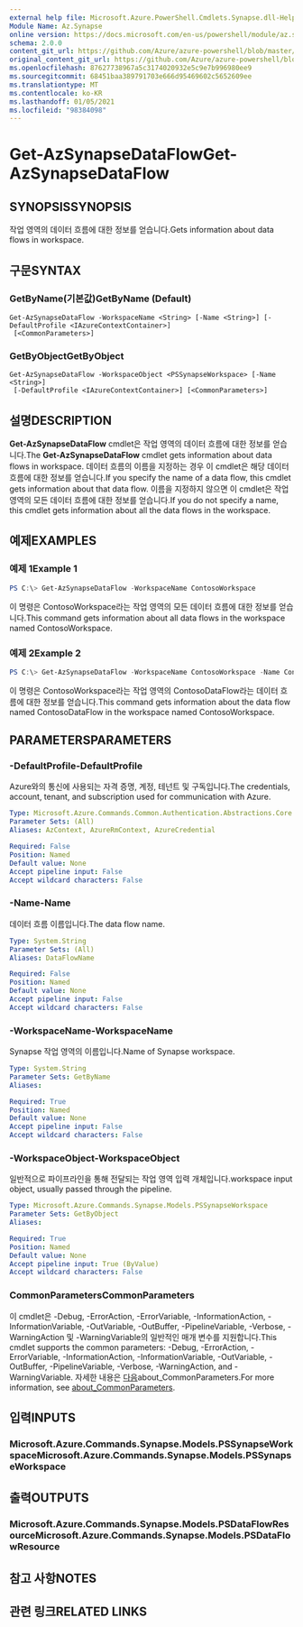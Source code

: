 ```yaml
---
external help file: Microsoft.Azure.PowerShell.Cmdlets.Synapse.dll-Help.xml
Module Name: Az.Synapse
online version: https://docs.microsoft.com/en-us/powershell/module/az.synapse/get-azsynapsedataflow
schema: 2.0.0
content_git_url: https://github.com/Azure/azure-powershell/blob/master/src/Synapse/Synapse/help/Get-AzSynapseDataFlow.md
original_content_git_url: https://github.com/Azure/azure-powershell/blob/master/src/Synapse/Synapse/help/Get-AzSynapseDataFlow.md
ms.openlocfilehash: 87627738967a5c3174020932e5c9e7b996980ee9
ms.sourcegitcommit: 68451baa389791703e666d95469602c5652609ee
ms.translationtype: MT
ms.contentlocale: ko-KR
ms.lasthandoff: 01/05/2021
ms.locfileid: "98384098"
---
```

# <span data-ttu-id="100a1-101">Get-AzSynapseDataFlow</span><span class="sxs-lookup"><span data-stu-id="100a1-101">Get-AzSynapseDataFlow</span></span>

## <span data-ttu-id="100a1-102">SYNOPSIS</span><span class="sxs-lookup"><span data-stu-id="100a1-102">SYNOPSIS</span></span>
<span data-ttu-id="100a1-103">작업 영역의 데이터 흐름에 대한 정보를 얻습니다.</span><span class="sxs-lookup"><span data-stu-id="100a1-103">Gets information about data flows in workspace.</span></span>

## <span data-ttu-id="100a1-104">구문</span><span class="sxs-lookup"><span data-stu-id="100a1-104">SYNTAX</span></span>

### <span data-ttu-id="100a1-105">GetByName(기본값)</span><span class="sxs-lookup"><span data-stu-id="100a1-105">GetByName (Default)</span></span>
```
Get-AzSynapseDataFlow -WorkspaceName <String> [-Name <String>] [-DefaultProfile <IAzureContextContainer>]
 [<CommonParameters>]
```

### <span data-ttu-id="100a1-106">GetByObject</span><span class="sxs-lookup"><span data-stu-id="100a1-106">GetByObject</span></span>
```
Get-AzSynapseDataFlow -WorkspaceObject <PSSynapseWorkspace> [-Name <String>]
 [-DefaultProfile <IAzureContextContainer>] [<CommonParameters>]
```

## <span data-ttu-id="100a1-107">설명</span><span class="sxs-lookup"><span data-stu-id="100a1-107">DESCRIPTION</span></span>
<span data-ttu-id="100a1-108">**Get-AzSynapseDataFlow** cmdlet은 작업 영역의 데이터 흐름에 대한 정보를 얻습니다.</span><span class="sxs-lookup"><span data-stu-id="100a1-108">The **Get-AzSynapseDataFlow** cmdlet gets information about data flows in workspace.</span></span>
<span data-ttu-id="100a1-109">데이터 흐름의 이름을 지정하는 경우 이 cmdlet은 해당 데이터 흐름에 대한 정보를 얻습니다.</span><span class="sxs-lookup"><span data-stu-id="100a1-109">If you specify the name of a data flow, this cmdlet gets information about that data flow.</span></span>
<span data-ttu-id="100a1-110">이름을 지정하지 않으면 이 cmdlet은 작업 영역의 모든 데이터 흐름에 대한 정보를 얻습니다.</span><span class="sxs-lookup"><span data-stu-id="100a1-110">If you do not specify a name, this cmdlet gets information about all the data flows in the workspace.</span></span>

## <span data-ttu-id="100a1-111">예제</span><span class="sxs-lookup"><span data-stu-id="100a1-111">EXAMPLES</span></span>

### <span data-ttu-id="100a1-112">예제 1</span><span class="sxs-lookup"><span data-stu-id="100a1-112">Example 1</span></span>
```powershell
PS C:\> Get-AzSynapseDataFlow -WorkspaceName ContosoWorkspace
```

<span data-ttu-id="100a1-113">이 명령은 ContosoWorkspace라는 작업 영역의 모든 데이터 흐름에 대한 정보를 얻습니다.</span><span class="sxs-lookup"><span data-stu-id="100a1-113">This command gets information about all data flows in the workspace named ContosoWorkspace.</span></span>

### <span data-ttu-id="100a1-114">예제 2</span><span class="sxs-lookup"><span data-stu-id="100a1-114">Example 2</span></span>
```powershell
PS C:\> Get-AzSynapseDataFlow -WorkspaceName ContosoWorkspace -Name ContosoDataFlow
```

<span data-ttu-id="100a1-115">이 명령은 ContosoWorkspace라는 작업 영역의 ContosoDataFlow라는 데이터 흐름에 대한 정보를 얻습니다.</span><span class="sxs-lookup"><span data-stu-id="100a1-115">This command gets information about the data flow named ContosoDataFlow in the workspace named ContosoWorkspace.</span></span>

## <span data-ttu-id="100a1-116">PARAMETERS</span><span class="sxs-lookup"><span data-stu-id="100a1-116">PARAMETERS</span></span>

### <span data-ttu-id="100a1-117">-DefaultProfile</span><span class="sxs-lookup"><span data-stu-id="100a1-117">-DefaultProfile</span></span>
<span data-ttu-id="100a1-118">Azure와의 통신에 사용되는 자격 증명, 계정, 테넌트 및 구독입니다.</span><span class="sxs-lookup"><span data-stu-id="100a1-118">The credentials, account, tenant, and subscription used for communication with Azure.</span></span>

```yaml
Type: Microsoft.Azure.Commands.Common.Authentication.Abstractions.Core.IAzureContextContainer
Parameter Sets: (All)
Aliases: AzContext, AzureRmContext, AzureCredential

Required: False
Position: Named
Default value: None
Accept pipeline input: False
Accept wildcard characters: False
```

### <span data-ttu-id="100a1-119">-Name</span><span class="sxs-lookup"><span data-stu-id="100a1-119">-Name</span></span>
<span data-ttu-id="100a1-120">데이터 흐름 이름입니다.</span><span class="sxs-lookup"><span data-stu-id="100a1-120">The data flow name.</span></span>

```yaml
Type: System.String
Parameter Sets: (All)
Aliases: DataFlowName

Required: False
Position: Named
Default value: None
Accept pipeline input: False
Accept wildcard characters: False
```

### <span data-ttu-id="100a1-121">-WorkspaceName</span><span class="sxs-lookup"><span data-stu-id="100a1-121">-WorkspaceName</span></span>
<span data-ttu-id="100a1-122">Synapse 작업 영역의 이름입니다.</span><span class="sxs-lookup"><span data-stu-id="100a1-122">Name of Synapse workspace.</span></span>

```yaml
Type: System.String
Parameter Sets: GetByName
Aliases:

Required: True
Position: Named
Default value: None
Accept pipeline input: False
Accept wildcard characters: False
```

### <span data-ttu-id="100a1-123">-WorkspaceObject</span><span class="sxs-lookup"><span data-stu-id="100a1-123">-WorkspaceObject</span></span>
<span data-ttu-id="100a1-124">일반적으로 파이프라인을 통해 전달되는 작업 영역 입력 개체입니다.</span><span class="sxs-lookup"><span data-stu-id="100a1-124">workspace input object, usually passed through the pipeline.</span></span>

```yaml
Type: Microsoft.Azure.Commands.Synapse.Models.PSSynapseWorkspace
Parameter Sets: GetByObject
Aliases:

Required: True
Position: Named
Default value: None
Accept pipeline input: True (ByValue)
Accept wildcard characters: False
```

### <span data-ttu-id="100a1-125">CommonParameters</span><span class="sxs-lookup"><span data-stu-id="100a1-125">CommonParameters</span></span>
<span data-ttu-id="100a1-126">이 cmdlet은 -Debug, -ErrorAction, -ErrorVariable, -InformationAction, -InformationVariable, -OutVariable, -OutBuffer, -PipelineVariable, -Verbose, -WarningAction 및 -WarningVariable의 일반적인 매개 변수를 지원합니다.</span><span class="sxs-lookup"><span data-stu-id="100a1-126">This cmdlet supports the common parameters: -Debug, -ErrorAction, -ErrorVariable, -InformationAction, -InformationVariable, -OutVariable, -OutBuffer, -PipelineVariable, -Verbose, -WarningAction, and -WarningVariable.</span></span> <span data-ttu-id="100a1-127">자세한 내용은 [다음](http://go.microsoft.com/fwlink/?LinkID=113216)about_CommonParameters.</span><span class="sxs-lookup"><span data-stu-id="100a1-127">For more information, see [about_CommonParameters](http://go.microsoft.com/fwlink/?LinkID=113216).</span></span>

## <span data-ttu-id="100a1-128">입력</span><span class="sxs-lookup"><span data-stu-id="100a1-128">INPUTS</span></span>

### <span data-ttu-id="100a1-129">Microsoft.Azure.Commands.Synapse.Models.PSSynapseWorkspace</span><span class="sxs-lookup"><span data-stu-id="100a1-129">Microsoft.Azure.Commands.Synapse.Models.PSSynapseWorkspace</span></span>

## <span data-ttu-id="100a1-130">출력</span><span class="sxs-lookup"><span data-stu-id="100a1-130">OUTPUTS</span></span>

### <span data-ttu-id="100a1-131">Microsoft.Azure.Commands.Synapse.Models.PSDataFlowResource</span><span class="sxs-lookup"><span data-stu-id="100a1-131">Microsoft.Azure.Commands.Synapse.Models.PSDataFlowResource</span></span>

## <span data-ttu-id="100a1-132">참고 사항</span><span class="sxs-lookup"><span data-stu-id="100a1-132">NOTES</span></span>

## <span data-ttu-id="100a1-133">관련 링크</span><span class="sxs-lookup"><span data-stu-id="100a1-133">RELATED LINKS</span></span>
